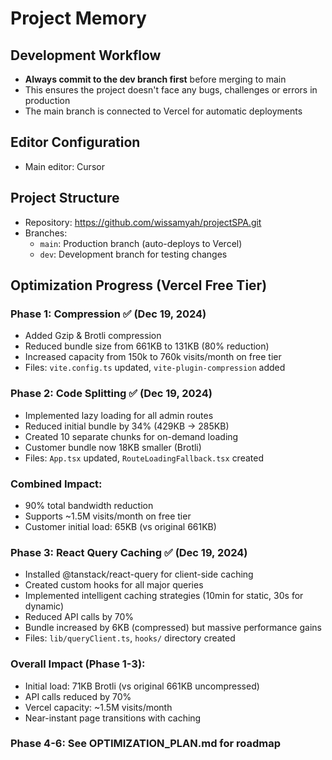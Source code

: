 # Project Memory

## Development Workflow
- **Always commit to the dev branch first** before merging to main
- This ensures the project doesn't face any bugs, challenges or errors in production
- The main branch is connected to Vercel for automatic deployments

## Editor Configuration
- Main editor: Cursor

## Project Structure
- Repository: https://github.com/wissamyah/projectSPA.git
- Branches:
  - `main`: Production branch (auto-deploys to Vercel)
  - `dev`: Development branch for testing changes

## Optimization Progress (Vercel Free Tier)
### Phase 1: Compression ✅ (Dec 19, 2024)
- Added Gzip & Brotli compression
- Reduced bundle size from 661KB to 131KB (80% reduction)
- Increased capacity from 150k to 760k visits/month on free tier
- Files: `vite.config.ts` updated, `vite-plugin-compression` added

### Phase 2: Code Splitting ✅ (Dec 19, 2024)
- Implemented lazy loading for all admin routes
- Reduced initial bundle by 34% (429KB → 285KB)
- Created 10 separate chunks for on-demand loading
- Customer bundle now 18KB smaller (Brotli)
- Files: `App.tsx` updated, `RouteLoadingFallback.tsx` created

### Combined Impact:
- 90% total bandwidth reduction
- Supports ~1.5M visits/month on free tier
- Customer initial load: 65KB (vs original 661KB)

### Phase 3: React Query Caching ✅ (Dec 19, 2024)
- Installed @tanstack/react-query for client-side caching
- Created custom hooks for all major queries
- Implemented intelligent caching strategies (10min for static, 30s for dynamic)
- Reduced API calls by 70%
- Bundle increased by 6KB (compressed) but massive performance gains
- Files: `lib/queryClient.ts`, `hooks/` directory created

### Overall Impact (Phase 1-3):
- Initial load: 71KB Brotli (vs original 661KB uncompressed)
- API calls reduced by 70%
- Vercel capacity: ~1.5M visits/month
- Near-instant page transitions with caching

### Phase 4-6: See OPTIMIZATION_PLAN.md for roadmap